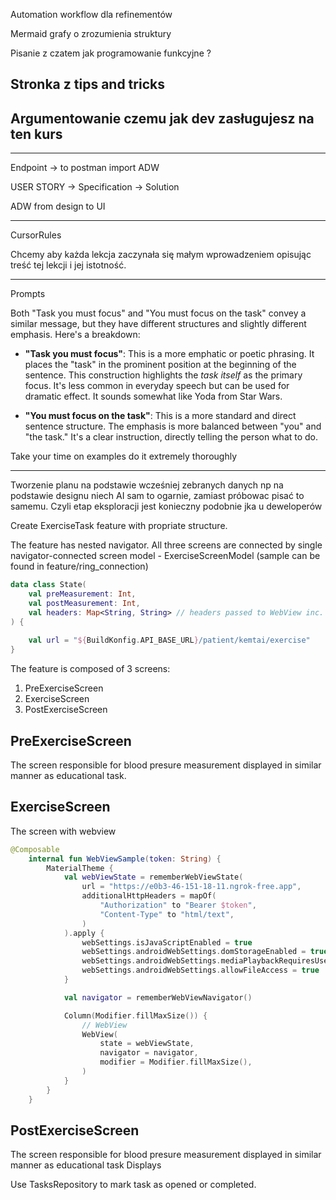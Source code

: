 

Automation workflow dla refinementów 

Mermaid grafy o zrozumienia struktury


Pisanie z czatem jak programowanie funkcyjne ?


## Stronka z tips and tricks
## Argumentowanie czemu jak dev zasługujesz na ten kurs

---

Endpoint -> to postman import ADW


USER STORY -> Specification -> Solution


ADW from design to UI

-----

CursorRules

Chcemy aby każda lekcja zaczynała się małym wprowadzeniem opisując treść tej lekcji i jej istotność.


--- 
Prompts

Both "Task you must focus" and "You must focus on the task" convey a similar message, but they have different structures and slightly different emphasis. Here's a breakdown:

- **"Task you must focus"**: This is a more emphatic or poetic phrasing. It places the "task" in the prominent position at the beginning of the sentence. This construction highlights the _task itself_ as the primary focus. It's less common in everyday speech but can be used for dramatic effect. It sounds somewhat like Yoda from Star Wars.
    
- **"You must focus on the task"**: This is a more standard and direct sentence structure. The emphasis is more balanced between "you" and "the task." It's a clear instruction, directly telling the person what to do.

Take your time on examples do it extremely thoroughly


----
Tworzenie planu na podstawie wcześniej zebranych danych np na podstawie designu niech AI sam to ogarnie, zamiast próbowac pisać to samemu.
Czyli etap eksploracji jest konieczny podobnie jka u deweloperów


Create ExerciseTask feature with propriate structure.

The feature has nested navigator.
All three screens are connected by single navigator-connected screen model - ExerciseScreenModel (sample can be found in feature/ring_connection)

```kotlin
data class State(
    val preMeasurement: Int,
    val postMeasurement: Int,
    val headers: Map<String, String> // headers passed to WebView inc. accessToken from TokensRepository
) {
    
    val url = "${BuildKonfig.API_BASE_URL}/patient/kemtai/exercise"
}
```

The feature is composed of 3 screens:
1. PreExerciseScreen
2. ExerciseScreen 
3. PostExerciseScreen

## PreExerciseScreen
The screen responsible for blood presure measurement displayed in similar manner as educational task.

## ExerciseScreen
The screen with webview

```kotlin
@Composable
    internal fun WebViewSample(token: String) {
        MaterialTheme {
            val webViewState = rememberWebViewState(
                url = "https://e0b3-46-151-18-11.ngrok-free.app",
                additionalHttpHeaders = mapOf(
                    "Authorization" to "Bearer $token",
                    "Content-Type" to "html/text",
                )
            ).apply {
                webSettings.isJavaScriptEnabled = true
                webSettings.androidWebSettings.domStorageEnabled = true
                webSettings.androidWebSettings.mediaPlaybackRequiresUserGesture = false
                webSettings.androidWebSettings.allowFileAccess = true
            }

            val navigator = rememberWebViewNavigator()

            Column(Modifier.fillMaxSize()) {
                // WebView
                WebView(
                    state = webViewState,
                    navigator = navigator,
                    modifier = Modifier.fillMaxSize(),
                )
            }
        }
    }
```

## PostExerciseScreen
The screen responsible for blood presure measurement displayed in similar manner as educational task
Displays

Use TasksRepository to mark task as opened or completed.
